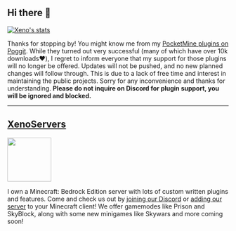 ## Hi there 👋

[![Xeno's stats](https://github-readme-stats.vercel.app/api?username=highestdreams&count_private=true&theme=dark )](https://github.com/xenophilicy/github-readme-stats)

Thanks for stopping by! You might know me from my [PocketMine plugins on Poggit](https://poggit.pmmp.io/plugins/by/Xenophilicy). While they turned out very successful (many of which have over 10k downloads❤️), I regret to inform everyone that my support for those plugins will no longer be offered. Updates will not be pushed, and no new planned changes will follow through. This is due to a lack of free time and interest in maintaining the public projects. Sorry for any inconvenience and thanks for understanding. **Please do not inquire on Discord for plugin support, you will be ignored and blocked.**
***
## [XenoServers](https://xenoservers.net)
<img src="https://file.xenoservers.net/logo.png" width="100">

I own a Minecraft: Bedrock Edition server with lots of custom written plugins and features. Come and check us out by [joining our Discord](https://discord.xenoservers.net) or [adding our server](https://xenoservers.net/join) to your Minecraft client! We offer gamemodes like Prison and SkyBlock, along with some new minigames like Skywars and more coming soon!
